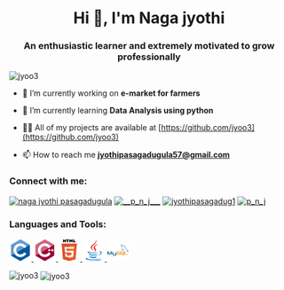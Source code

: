 <h1 align="center">Hi 👋, I'm Naga jyothi</h1>
<h3 align="center">An enthusiastic learner and extremely motivated to grow professionally </h3>

<p align="left"> <img src="https://komarev.com/ghpvc/?username=jyoo3&label=Profile%20views&color=0e75b6&style=flat" alt="jyoo3" /> </p>

- 🔭 I’m currently working on **e-market for farmers**

- 🌱 I’m currently learning **Data Analysis using python**

- 👨‍💻 All of my projects are available at [https://github.com/jyoo3](https://github.com/jyoo3)

- 📫 How to reach me **jyothipasagadugula57@gmail.com**

<h3 align="left">Connect with me:</h3>
<p align="left">
<a href="https://linkedin.com/in/naga jyothi pasagadugula" target="blank"><img align="center" src="https://raw.githubusercontent.com/rahuldkjain/github-profile-readme-generator/master/src/images/icons/Social/linked-in-alt.svg" alt="naga jyothi pasagadugula" height="30" width="40" /></a>
<a href="https://instagram.com/__p_n_j___" target="blank"><img align="center" src="https://raw.githubusercontent.com/rahuldkjain/github-profile-readme-generator/master/src/images/icons/Social/instagram.svg" alt="__p_n_j___" height="30" width="40" /></a>
<a href="https://www.hackerrank.com/jyothipasagadug1" target="blank"><img align="center" src="https://raw.githubusercontent.com/rahuldkjain/github-profile-readme-generator/master/src/images/icons/Social/hackerrank.svg" alt="jyothipasagadug1" height="30" width="40" /></a>
<a href="https://www.leetcode.com/p_n_j" target="blank"><img align="center" src="https://raw.githubusercontent.com/rahuldkjain/github-profile-readme-generator/master/src/images/icons/Social/leet-code.svg" alt="p_n_j" height="30" width="40" /></a>
</p>

<h3 align="left">Languages and Tools:</h3>
<p align="left"> <a href="https://www.cprogramming.com/" target="_blank"> <img src="https://raw.githubusercontent.com/devicons/devicon/master/icons/c/c-original.svg" alt="c" width="40" height="40"/> </a> <a href="https://www.w3schools.com/cpp/" target="_blank"> <img src="https://raw.githubusercontent.com/devicons/devicon/master/icons/cplusplus/cplusplus-original.svg" alt="cplusplus" width="40" height="40"/> </a> <a href="https://www.w3.org/html/" target="_blank"> <img src="https://raw.githubusercontent.com/devicons/devicon/master/icons/html5/html5-original-wordmark.svg" alt="html5" width="40" height="40"/> </a> <a href="https://www.java.com" target="_blank"> <img src="https://raw.githubusercontent.com/devicons/devicon/master/icons/java/java-original.svg" alt="java" width="40" height="40"/> </a> <a href="https://www.mysql.com/" target="_blank"> <img src="https://raw.githubusercontent.com/devicons/devicon/master/icons/mysql/mysql-original-wordmark.svg" alt="mysql" width="40" height="40"/> </a> </p>

<p><img align="left" src="https://github-readme-stats.vercel.app/api/top-langs?username=jyoo3&show_icons=true&locale=en&layout=compact" alt="jyoo3" /></p>

<p>&nbsp;<img align="center" src="https://github-readme-stats.vercel.app/api?username=jyoo3&show_icons=true&locale=en" alt="jyoo3" /></p>


